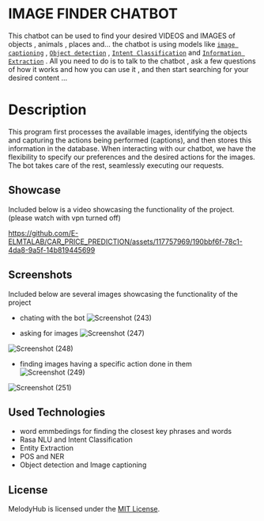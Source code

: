 # IMAGE FINDER CHATBOT


This chatbot can be used to find your desired VIDEOS and IMAGES of objects , animals , places and... the chatbot is using models like [`image captioning`](https://huggingface.co/nlpconnect/vit-gpt2-image-captioning) , [`Object detection`](https://huggingface.co/facebook/detr-resnet-101) , [`Intent Classification`](https://rasa.com/blog/rasa-nlu-in-depth-part-1-intent-classification/) and [`Information Extraction`](https://rasa.com/docs/rasa/reference/rasa/nlu/extractors/extractor/) . All you need to do is to talk to the chatbot , ask a few questions of how it works and how you can use it , and then start searching for your desired content ...

# Description

This program first processes the available images, identifying the objects and capturing the actions being performed (captions), and then stores this information in the database. When interacting with our chatbot, we have the flexibility to specify our preferences and the desired actions for the images. The bot takes care of the rest, seamlessly executing our requests.

## Showcase
Included below is a video showcasing the functionality  of the project. (please watch with vpn turned off)

https://github.com/E-ELMTALAB/CAR_PRICE_PREDICTION/assets/117757969/190bbf6f-78c1-4da8-9a5f-14b819445699

## Screenshots
Included below are several images showcasing the functionality  of the project

- chating with the bot 
![Screenshot (243)](https://github.com/serengil/deepface/assets/117757969/b8026bc7-1bdf-46d7-98cb-3c3cd87aa4ec)

- asking for images
![Screenshot (247)](https://github.com/serengil/deepface/assets/117757969/f70f15d0-2bc5-4ad3-9bec-1d1967b2be3c)

![Screenshot (248)](https://github.com/serengil/deepface/assets/117757969/1a3377bf-60e6-4cff-82fc-a37f05820deb)

- finding images having a specific action done in them
![Screenshot (249)](https://github.com/serengil/deepface/assets/117757969/7547f3f0-4640-4c90-84a1-62c0dde41257)

![Screenshot (251)](https://github.com/serengil/deepface/assets/117757969/92a7bdfe-5f57-49cc-a541-97c86f355fe7)


## Used Technologies


- word emmbedings for finding the closest key phrases and words
- Rasa NLU and Intent Classification
- Entity Extraction
- POS and NER
- Object detection and Image captioning

## License

MelodyHub is licensed under the [MIT License](/LICENSE).
